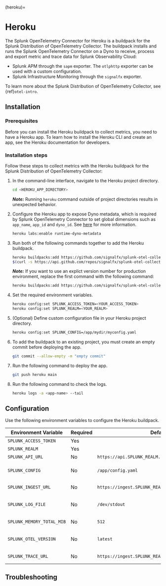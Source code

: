 (heroku)=

# Heroku

<meta name="description" content="Use this Splunk Observability Cloud integration for the Heroku monitor. See benefits, install, configuration, and metrics">

The Splunk OpenTelemetry Connector for Heroku is a buildpack for the Splunk Distribution of OpenTelemetry Collector. The buildpack installs and runs the Splunk OpenTelemetry Connector on a Dyno to receive, process and export metric and trace data for Splunk Observability Cloud:

* Splunk APM through the `sapm` exporter. The `otlphttp` exporter can be used with a custom configuration. 
* Splunk Infrastructure Monitoring through the `signalfx` exporter.

To learn more about the Splunk Distribution of OpenTelemetry Collector, see {ref}`otel-intro`.

## Installation

### Prerequisites

Before you can install the Heroku buildpack to collect metrics, you need to have a Heroku app. To learn how to install the Heroku CLI and create an app, see the Heroku documentation for developers.

### Installation steps

Follow these steps to collect metrics with the Heroku buildpack for the Splunk Distribution of OpenTelemetry Collector:

1. In the command-line interface, navigate to the Heroku project directory.

   ``` bash
   cd <HEROKU_APP_DIRECTORY>
   ```
   
   **_Note:_** Running `heroku` command outside of project directories results in unexpected behavior.

2. Configure the Heroku app to expose Dyno metadata, which is required by Splunk OpenTelemetry Connector to set global dimensions such as `app_name`, `app_id` and `dyno_id`. See <a class="external" href="https://devcenter.heroku.com/articles/dyno-metadata" target="_blank">here</a> for more information.
   
   ``` bash
   heroku labs:enable runtime-dyno-metadata
   ```

3. Run both of the following commands together to add the Heroku buildpack.

   ``` bash
   heroku buildpacks:add https://github.com/signalfx/splunk-otel-collector-heroku.git#\
   $(curl -s https://api.github.com/repos/signalfx/splunk-otel-collector-heroku/releases | grep '"tag_name"' | head -n 1 | cut -d'"' -f4)
   ```

   **_Note:_** If you want to use an explict version number for production environment, replace the first command with the following command:
   
   ``` bash
   heroku buildpacks:add https://github.com/signalfx/splunk-otel-collector-heroku.git#<TAG_NAME>
   ```
  
4. Set the required environment variables.
  
   ``` bash
   heroku config:set SPLUNK_ACCESS_TOKEN=<YOUR_ACCESS_TOKEN>
   heroku config:set SPLUNK_REALM=<YOUR_REALM>
   ```

5. (Optional) Define custom configuration file in your Heroku project directory.
   
   ``` bash
   heroku config:set SPLUNK_CONFIG=/app/mydir/myconfig.yaml
   ```

6. To add the buildpack to an existing project, you must create an empty commit before deploying the app.
   
   ``` bash
   git commit --allow-empty -m "empty commit"
   ```
7. Run the following command to deploy the app.

   ``` bash
   git push heroku main
   ```

8. Run the following command to check the logs.

   ``` bash
   heroku logs -a <app-name> --tail
   ```

## Configuration

Use the following environment variables to configure the Heroku buildpack.

| Environment Variable      | Required | Default                                             | Description                                                                                                                |
| ----------------------    | -------- | -------                                             | -------------------------------------------------------------------------                                                  |
| `SPLUNK_ACCESS_TOKEN`     | Yes      |                                                     | Splunk access token. |
| `SPLUNK_REALM`            | Yes      |                                                     | <a class="external" href="https://dev.splunk.com/observability/docs/realms_in_endpoints/" target="_blank">Splunk realm</a>                                            |
| `SPLUNK_API_URL`          | No       | `https://api.SPLUNK_REALM.signalfx.com`             | The Splunk API base URL.                                                                                                   |
| `SPLUNK_CONFIG`           | No       | `/app/config.yaml`                                  | The configuration to use. `/app/.splunk/config.yaml` used if default not found.                                            |
| `SPLUNK_INGEST_URL`       | No       | `https://ingest.SPLUNK_REALM.signalfx.com`          | The Splunk Infrastructure Monitoring base URL.                                                                             |
| `SPLUNK_LOG_FILE`         | No       | `/dev/stdout`                                       | Specify location of agent logs. If not specified, logs will go to stdout.                                                  |
| `SPLUNK_MEMORY_TOTAL_MIB` | No       | `512`                                               | Total available memory to agent.                                                                                           |
| `SPLUNK_OTEL_VERSION`     | No       | `latest`                                            | Version of Splunk OTel Connector to use. Defaults to latest.                                                               |
| `SPLUNK_TRACE_URL`        | No       | `https://ingest.SPLUNK_REALM.signalfx.com/v2/trace` | The Splunk APM base URL.                                                                                                   |

## Troubleshooting

```{include} /_includes/troubleshooting.md
```
